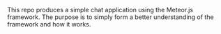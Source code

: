 This repo produces a simple chat application using the Meteor.js framework. The purpose is to simply form a better understanding of the framework and how it works. 
